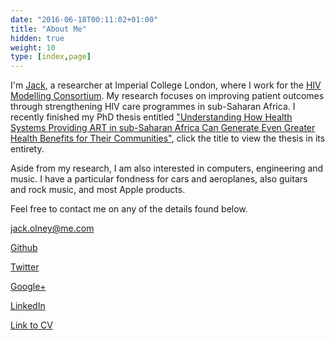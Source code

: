 ```yaml
---
date: "2016-06-18T00:11:02+01:00"
title: "About Me"
hidden: true
weight: 10
type: [index,page]
---
```


I'm [Jack](http://www.imperial.ac.uk/people/jack.olney11), a researcher at Imperial College London, where I work for the [HIV Modelling Consortium](http://www.hivmodelling.org/). My research focuses on improving patient outcomes through strengthening HIV care programmes in sub-Saharan Africa. I recently finished my PhD thesis entitled ["Understanding How Health Systems Providing ART in sub-Saharan Africa Can Generate Even Greater Health Benefits for Their Communities"](https://drive.google.com/file/d/0B02uVauBTUwhaU1vSXQzSE9OV0k/preview), click the title to view the thesis in its entirety.

Aside from my research, I am also interested in computers, engineering and music. I have a particular fondness for cars and aeroplanes, also guitars and rock music, and most Apple products.

Feel free to contact me on any of the details found below.

<jack.olney@me.com>

[Github](https://github.com/jackolney)

[Twitter](https://twitter.com/OlneyJack)

[Google+](https://plus.google.com/+JackOlneyLondon)

[LinkedIn](https://www.linkedin.com/pub/jack-olney/53/615/417)

[Link to CV](https://drive.google.com/file/d/0B02uVauBTUwhMXhNa1h0MzBrd2M/preview)
